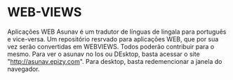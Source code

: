# WEB-VIEWS
Aplicações WEB
Asunav é um tradutor de línguas de lingala para português e vice-versa.
Um repositório resrvado para aplicações WEB, que por sua vez serão convertidas em WEBVIEWS.
Todos poderão contribuir para o mesmo.
Para ver o asunav no Ios ou DEsktop, basta acessar o site "http://asunav.epizy.com".
Para desktop, basta redemencionar a janela do navegador.
